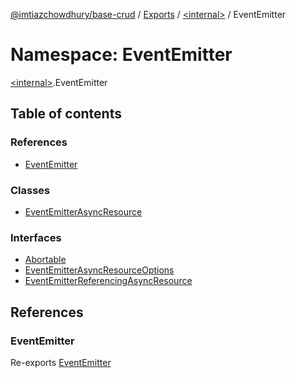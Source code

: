 [@imtiazchowdhury/base-crud](../README.md) / [Exports](../modules.md) / [\<internal\>](internal_.md) / EventEmitter

# Namespace: EventEmitter

[\<internal\>](internal_.md).EventEmitter

## Table of contents

### References

- [EventEmitter](internal_.EventEmitter.md#eventemitter)

### Classes

- [EventEmitterAsyncResource](../classes/internal_.EventEmitter.EventEmitterAsyncResource.md)

### Interfaces

- [Abortable](../interfaces/internal_.EventEmitter.Abortable.md)
- [EventEmitterAsyncResourceOptions](../interfaces/internal_.EventEmitter.EventEmitterAsyncResourceOptions.md)
- [EventEmitterReferencingAsyncResource](../interfaces/internal_.EventEmitter.EventEmitterReferencingAsyncResource.md)

## References

### EventEmitter

Re-exports [EventEmitter](../classes/internal_.EventEmitter-1.md)
